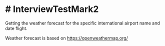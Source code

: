 # # InterviewTestMark2
  Getting the weather forecast for the specific international airport name and date flight. 

Weather forecast is based on https://openweathermap.org/


